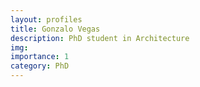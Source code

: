 ```yaml
---
layout: profiles
title: Gonzalo Vegas
description: PhD student in Architecture
img: 
importance: 1
category: PhD
---
```



